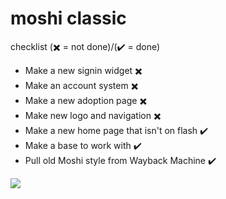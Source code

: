 # moshi classic
checklist (:heavy_multiplication_x: = not done)/(:heavy_check_mark: = done)<br>

- Make a new signin widget :heavy_multiplication_x:
- Make an account system :heavy_multiplication_x:
- Make a new adoption page :heavy_multiplication_x:
- Make new logo and navigation :heavy_multiplication_x:
- Make a new home page that isn't on flash :heavy_check_mark:
- Make a base to work with :heavy_check_mark:
- Pull old Moshi style from Wayback Machine :heavy_check_mark:

<img src="https://antidep.xyz/img/BzFCAhIThQjQmY6.png">
